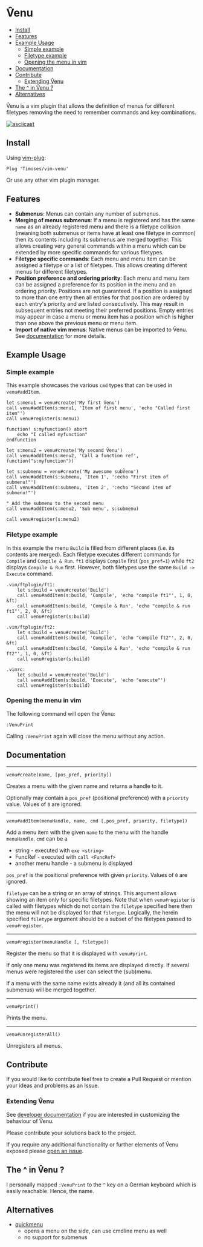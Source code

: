 # V̂enu

<!-- vim-markdown-toc GFM -->

* [Install](#install)
* [Features](#features)
* [Example Usage](#example-usage)
    * [Simple example](#simple-example)
    * [Filetype example](#filetype-example)
    * [Opening the menu in vim](#opening-the-menu-in-vim)
* [Documentation](#documentation)
* [Contribute](#contribute)
    * [Extending V̂enu](#extending-V̂enu)
* [The ^ in V̂enu ?](#the--in-V̂enu-)
* [Alternatives](#alternatives)

<!-- vim-markdown-toc -->

V̂enu is a vim plugin that allows the definition of menus for different filetypes removing the need to remember commands and key combinations.

[![asciicast](https://asciinema.org/a/227971.svg)](https://asciinema.org/a/227971)

## Install

Using [vim-plug](https://github.com/junegunn/vim-plug):
```
Plug 'Timoses/vim-venu'
```

Or use any other vim plugin manager.


## Features

* **Submenus**: Menus can contain any number of submenus.
* **Merging of menus submenus**: If a menu is registered and has the same `name` as an already registered menu and there is a filetype collision (meaning both submenus or items have at least one filetype in common) then its contents including its submenus are merged together. This allows creating very general commands within a menu which can be extended by more specific commands for various filetypes.
* **Filetype specific commands**: Each menu and menu item can be assigned a filetype or a list of filetypes. This allows creating different menus for different filetypes.
* **Position preference and ordering priority**: Each menu and menu item can be assigned a preference for its position in the menu and an ordering priority. Positions are not guaranteed. If a position is assigned to more than one entry then all entries for that position are ordered by each entry's priority and are listed consecutively. This may result in subsequent entries not meeting their preferred positions. Empty entries may appear in case a menu or menu item has a position which is higher than one above the previous menu or menu item.
* **Import of native vim menus**: Native menus can be imported to V̂enu. See [documentation](./docs/import.md) for more details.

## Example Usage

### Simple example
This example showcases the various `cmd` types that can be used in `venu#addItem`.
```vim
let s:menu1 = venu#create('My first V̂enu')
call venu#addItem(s:menu1, 'Item of first menu', 'echo "Called first item"')
call venu#register(s:menu1)

function! s:myfunction() abort
    echo "I called myfunction"
endfunction

let s:menu2 = venu#create('My second V̂enu')
call venu#addItem(s:menu2, 'Call a function ref', function("s:myfunction"))

let s:submenu = venu#create('My awesome subV̂enu')
call venu#addItem(s:submenu, 'Item 1', ':echo "First item of submenu!"')
call venu#addItem(s:submenu, 'Item 2', ':echo "Second item of submenu!"')

" Add the submenu to the second menu
call venu#addItem(s:menu2, 'Sub menu', s:submenu)

call venu#register(s:menu2)
```

### Filetype example
In this example the menu `Build` is filled from different places (i.e. its contents are merged). Each filetype executes different commands for `Compile` and `Compile & Run`. `ft1` displays `Compile` first (`pos_pref=1`) while `ft2` displays `Compile & Run` first. However, both filetypes use the same `Build -> Execute` command.
```vim
.vim/ftplugin/ft1:
    let s:build = venu#create('Build')
    call venu#addItem(s:build, 'Compile', 'echo "compile ft1"', 1, 0, &ft)
    call venu#addItem(s:build, 'Compile & Run', 'echo "compile & run ft1"', 2, 0, &ft)
    call venu#register(s:build)

.vim/ftplugin/ft2:
    let s:build = venu#create('Build')
    call venu#addItem(s:build, 'Compile', 'echo "compile ft2"', 2, 0, &ft)
    call venu#addItem(s:build, 'Compile & Run', 'echo "compile & run ft2"', 1, 0, &ft)
    call venu#register(s:build)

.vimrc:
    let s:build = venu#create('Build')
    call venu#addItem(s:build, 'Execute', 'echo "execute"')
    call venu#register(s:build)

```

### Opening the menu in vim

The following command will open the V̂enu:
```vim
:VenuPrint
```

Calling `:VenuPrint` again will close the menu without any action.



## Documentation

----
```vim
venu#create(name, [pos_pref, priority])
```
Creates a menu with the given name and returns a handle to it.

Optionally may contain a `pos_pref` (positional preference) with a `priority` value.
Values of `0` are ignored.

----
```vim
venu#addItem(menuHandle, name, cmd [,pos_pref, priority, filetype])
```
Add a menu item with the given `name` to the menu with the handle `menuHandle`.
`cmd` can be a
* string - executed with `exe <string>`
* FuncRef - executed with `call <FuncRef>`
* another menu handle - a submenu is displayed

`pos_pref` is the positional preference with given `priority`. Values of `0` are ignored.

`filetype` can be a string or an array of strings. This argument allows showing an item only for specific filetypes. Note that when `venu#register` is called with filetypes which do not contain the `filetype` specified here then the menu will not be displayed for that `filetype`. Logically, the herein specified `filetype` argument should be a subset of the filetypes passed to `venu#register`.


----
```vim
venu#register(menuHandle [, filetype])
```
Register the menu so that it is displayed with `venu#print`.

If only one menu was registered its items are displayed directly. If several menus were registered the user can select the (sub)menu.

If a menu with the same name exists already it (and all its contained submenus) will be merged together.

----
```vim
venu#print()
```
Prints the menu.

----
```vim
venu#unregisterAll()
```
Unregisters all menus.


## Contribute

If you would like to contribute feel free to create a Pull Request or mention your ideas and problems as an Issue.

### Extending V̂enu

See [developer documentation](./docs/developer.md) if you are interested in customizing the behaviour of V̂enu.

Please contribute your solutions back to the project.

If you require any additional functionality or further elements of V̂enu exposed please [open an issue](https://github.com/Timoses/vim-venu/issues/new).


## The ^ in V̂enu ?
I personally mapped `:VenuPrint` to the `^` key on a German keyboard which is easily reachable. Hence, the name.

## Alternatives
* [quickmenu](https://github.com/skywind3000/quickmenu.vim)
    * opens a menu on the side, can use cmdline menu as well
    * no support for submenus
